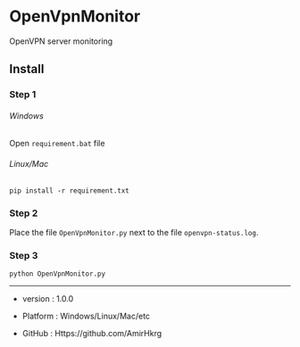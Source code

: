 # OpenVpnMonitor
OpenVPN server monitoring

## Install 
### Step 1
###### Windows
Open `requirement.bat` file
###### Linux/Mac
```
pip install -r requirement.txt
```
### Step 2
Place the file `OpenVpnMonitor.py` next to the file `openvpn-status.log`.

### Step 3
```
python OpenVpnMonitor.py
```
---------------------------------------------------------------------------------------------

* version  : 1.0.0

* Platform : Windows/Linux/Mac/etc

* GitHub : Https://github.com/AmirHkrg
